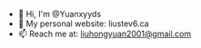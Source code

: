 - 👋 Hi, I'm @Yuanxyyds
- 🔭 My personal website: liustev6.ca
- 📫 Reach me at: liuhongyuan2001@gmail.com
